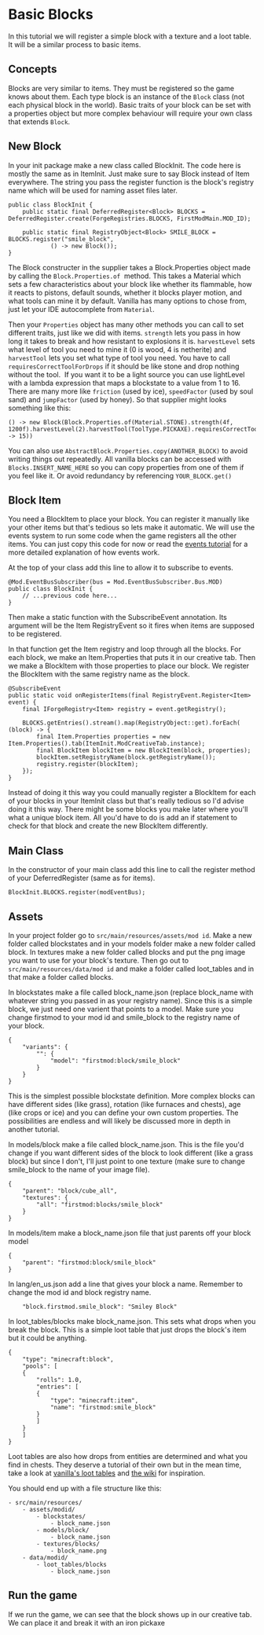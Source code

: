 # Basic Blocks

In this tutorial we will register a simple block with a texture and a loot table. It will be a similar process to basic items.

## Concepts 

Blocks are very similar to items. They must be registered so the game knows about them. Each type block is an instance of the `Block` class (not each physical block in the world). Basic traits of your block can be set with a properties object but more complex behaviour will require your own class that extends `Block`. 

## New Block

In your init package make a new class called BlockInit. The code here is mostly the same as in ItemInit. Just make sure to say Block instead of Item everywhere. The string you pass the register function is the block's registry name which will be used for naming asset files later.

    public class BlockInit {
        public static final DeferredRegister<Block> BLOCKS = DeferredRegister.create(ForgeRegistries.BLOCKS, FirstModMain.MOD_ID);
    
        public static final RegistryObject<Block> SMILE_BLOCK = BLOCKS.register("smile_block",
                () -> new Block());
    }


The Block constructer in the supplier takes a Block.Properties object made by calling the `Block.Properties.of`  method. This takes a Material which sets a few characteristics about your block like whether its flammable, how it reacts to pistons, default sounds, whether it blocks player motion, and what tools can mine it by default. Vanilla has many options to chose from, just let your IDE autocomplete from `Material`.

Then your `Properties` object has many other methods you can call to set different traits, just like we did with items. `strength` lets you pass in how long it takes to break and how resistant to explosions it is. `harvestLevel` sets what level of tool you need to mine it (0 is wood, 4 is netherite) and `harvestTool` lets you set what type of tool you need. You have to call `requiresCorrectToolForDrops` if it should be like stone and drop nothing without the tool.  If you want it to be a light source you can use lightLevel with a lambda expression that maps a blockstate to a value from 1 to 16. There are many more like `friction` (used by ice), `speedFactor` (used by soul sand) and `jumpFactor` (used by honey). So that supplier might looks something like this:

    () -> new Block(Block.Properties.of(Material.STONE).strength(4f, 1200f).harvestLevel(2).harvestTool(ToolType.PICKAXE).requiresCorrectToolForDrops().lightLevel((state) -> 15))


You can also use `AbstractBlock.Properties.copy(ANOTHER_BLOCK)` to avoid writing things out repeatedly. All vanilla blocks can be accessed with `Blocks.INSERT_NAME_HERE` so you can copy properties from one of them if you feel like it. Or avoid redundancy by referencing `YOUR_BLOCK.get()`

## Block Item

You need a BlockItem to place your block. You can register it manually like your other items but that's tedious so lets make it automatic. We will use the events system to run some code when the game registers all the other items. You can just copy this code for now or read the [events tutorial](/events) for a more detailed explanation of how events work.

At the top of your class add this line to allow it to subscribe to events.

    @Mod.EventBusSubscriber(bus = Mod.EventBusSubscriber.Bus.MOD)
    public class BlockInit {
        // ...previous code here...
    }


Then make a static function with the SubscribeEvent annotation. Its argument will be the Item RegistryEvent so it fires when items are supposed to be registered.

In that function get the Item registry and loop through all the blocks. For each block, we make an Item.Properties that puts it in our creative tab. Then we make a BlockItem with those properties to place our block. We register the BlockItem with the same registry name as the block.

    @SubscribeEvent
    public static void onRegisterItems(final RegistryEvent.Register<Item> event) {
        final IForgeRegistry<Item> registry = event.getRegistry();
    
        BLOCKS.getEntries().stream().map(RegistryObject::get).forEach( (block) -> {
            final Item.Properties properties = new Item.Properties().tab(ItemInit.ModCreativeTab.instance);
            final BlockItem blockItem = new BlockItem(block, properties);
            blockItem.setRegistryName(block.getRegistryName());
            registry.register(blockItem);
        });
    }


Instead of doing it this way you could manually register a BlockItem for each of your blocks in your ItemInit class but that's really tedious so I'd advise doing it this way. There might be some blocks you make later where you'll what a unique block item. All you'd have to do is add an if statement to check for that block and create the new BlockItem differently. 

## Main Class

In the constructor of your main class add this line to call the register method of your DeferredRegister (same as for items).

    BlockInit.BLOCKS.register(modEventBus);


## Assets

In your project folder go to `src/main/resources/assets/mod id`. Make a new folder called blockstates and in your models folder make a new folder called block. In textures make a new folder called blocks and put the png image you want to use for your block's texture. Then go out to `src/main/resources/data/mod id` and make a folder called loot_tables and in that make a folder called blocks.

In blockstates make a file called block_name.json (replace block_name with whatever string you passed in as your registry name). Since this is a simple block, we just need one varient that points to a model. Make sure you change firstmod to your mod id and smile_block to the registry name of your block.

    {
        "variants": {
            "": {
                "model": "firstmod:block/smile_block"
            }
        }
    } 


This is the simplest possible blockstate definition. More complex blocks can have different sides (like grass), rotation (like furnaces and chests), age (like crops or ice) and you can define your own custom properties. The possibilities are endless and will likely be discussed more in depth in another tutorial. 

In models/block make a file called block_name.json. This is the file you'd change if you want different sides of the block to look different (like a grass block) but since I don't, I'll just point to one texture (make sure to change smile_block to the name of your image file).

    {
        "parent": "block/cube_all",
        "textures": {
            "all": "firstmod:blocks/smile_block"
        }
    } 


In models/item make a block_name.json file that just parents off your block model

    {
        "parent": "firstmod:block/smile_block"
    } 


In lang/en_us.json add a line that gives your block a name. Remember to change the mod id and block registry name.

        "block.firstmod.smile_block": "Smiley Block"


In loot_tables/blocks make block_name.json. This sets what drops when you break the block. This is a simple loot table that just drops the block's item but it could be anything.

    {
        "type": "minecraft:block",
        "pools": [
        {
            "rolls": 1.0,
            "entries": [
            {
                "type": "minecraft:item",
                "name": "firstmod:smile_block"
            }
            ]
        }
        ]
    } 


Loot tables are also how drops from entities are determined and what you find in chests. They deserve a tutorial of their own but in the mean time, take a look at [vanilla's loot tables](https://github.com/InventivetalentDev/minecraft-assets/tree/1.16.5/data/minecraft/loot_tables/blocks) and [the wiki](https://minecraft.fandom.com/wiki/Loot_table) for inspiration.

You should end up with a file structure like this:

    - src/main/resources/
        - assets/modid/
            - blockstates/  
                - block_name.json  
            - models/block/  
                - block_name.json  
            - textures/blocks/
                - block_name.png  
        - data/modid/  
            - loot_tables/blocks  
                - block_name.json  

## Run the game

If we run the game, we can see that the block shows up in our creative tab. We can place it and break it with an iron pickaxe
